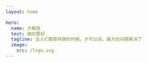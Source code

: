 ```yaml
---
layout: home

hero:
  name: 大解放
  text: 做的更好
  tagline: 当人们都那样做的时候，才可以说，最大的问题解决了
  image:
    src: /logo.svg
---
```

